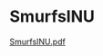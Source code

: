 # SmurfsINU

[SmurfsINU.pdf](https://github.com/Block-Audit-Report/SmurfsINU/files/9349471/SmurfsINU.pdf)
